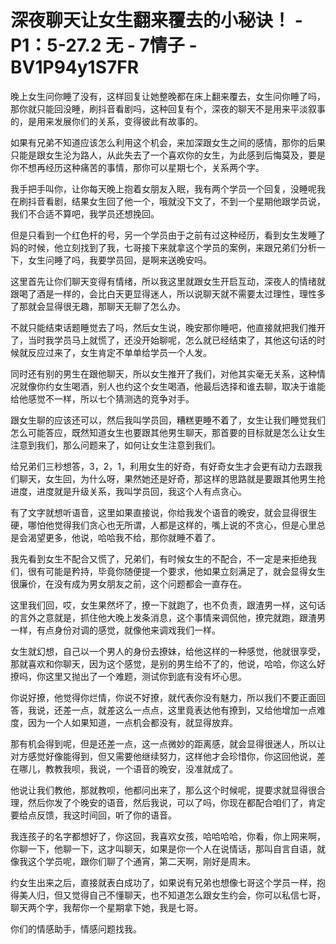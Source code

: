 # 深夜聊天让女生翻来覆去的小秘诀！ - P1：5-27.2 无 - 7情子 - BV1P94y1S7FR

晚上女生问你睡了没有，这样回复让她整晚都在床上翻来覆去，女生问你睡了吗，那你就只能回没睡，刷抖音看剧吗，这种回复有个，深夜的聊天不是用来平淡叙事的，是用来发展你们的关系，变得彼此有故事的。

如果有兄弟不知道应该怎么利用这个机会，来加深跟女生之间的感情，那你的后果只能是跟女生沦为路人，从此失去了一个喜欢你的女生，为此感到后悔莫及，要是你不想再经历这种痛苦的事情，那你可以星期七个，关系两个字。

我手把手叫你，让你每天晚上抱着女朋友入眠，我有两个学员一个回复，没睡呢我在刷抖音看剧，结果女生回了他一个，哦就没下文了，不到一个星期他跟学员说，我们不合适不算吧，我学员还想挽回。

但是只看到一个红色杆的号，另一个学员由于之前有过这种经历，看到女生发睡了妈的时候，他立刻找到了我，七哥接下来就拿这个学员的案例，来跟兄弟们分析一下，女生问睡了吗，我要学员回，是啊来送晚安吗。

这里首先让你们聊天变得有情绪，所以我这里就跟女生开启互动，深夜人的情绪就跟喝了酒是一样的，会比白天更显得迷人，所以说聊天就不需要太过理性，理性多了那就会显得很无趣，那聊天无聊了怎么办。

不就只能结束话题睡觉去了吗，然后女生说，晚安那你睡吧，他直接就把我们推开了，当时我学员马上就慌了，还没开始聊呢，怎么就已经结束了，其他这句话的时候就反应过来了，女生肯定不单单给学员一个人发。

同时还有别的男生在跟他聊天，所以女生推开了我们，对他其实毫无关系，这种情况就像你约女生喝酒，别人也约这个女生喝酒，他最后选择和谁去聊，取决于谁能给他感觉不一样，所以七个猜测选的竞争对手。

跟女生聊的应该还可以，然后我叫学员回，糟糕更睡不着了，女生让我们睡觉我们怎么可能答应，既然知道女生也要跟其他男生聊天，那首要的目标就是怎么让女生注意到我们，那么问题来了，如何让女生注意到我们。

给兄弟们三秒想答，3，2，1，利用女生的好奇，有好奇女生才会更有动力去跟我们聊天，女生回，为什么呀，果然她还是好奇，那这样的思路就是要跟其他男生抢进度，进度就是升级关系，我叫学员回，我这个人有点贪心。

有了文字就想听语音，这里如果直接说，你给我发个语音的晚安，就会显得很生硬，哪怕他觉得我们贪心也无所谓，人都是这样的，嘴上说的不贪心，但是心里总是会渴望更多，他说，哈哈我不给，那你就睡不着了。

我先看到女生不配合又慌了，兄弟们，有时候女生的不配合，不一定是来拒绝我们，很有可能是矜持，毕竟你随便提一个要求，他如果立刻满足了，就会显得女生很廉价，在没有成为男女朋友之前，这个问题都会一直存在。

这里我们回，哎，女生果然坏了，撩一下就跑了，也不负责，跟渣男一样，这句话的言外之意就是，抓住他大晚上发条消息，这个事情来调侃他，撩完就跑，跟渣男一样，有点身份对调的感觉，就像他来调戏我们一样。

女生就幻想，自己以一个男人的身份去撩妹，给他这样的一种感觉，他就很享受，那就喜欢和你聊天，因为这个感觉，是别的男生给不了的，他说，哈哈，你这么好撩吗，你这里又抛出了一个难题，测试你到底有没有坏心思。

你说好撩，他觉得你烂情，你说不好撩，就代表你没有魅力，所以我们不要正面回答，我说，还差一点，就差这么一点点，这里竟表达他有撩到，又给他增加一点难度，因为一个人如果知道，一点机会都没有，就显得放弃。

那有机会得到呢，但是还差一点，这一点微妙的距离感，就会显得很迷人，所以让对方感觉好像能得到，但又需要他继续努力，这样他才会珍惜你，你这回他说，差在哪儿，教教我呗，我说，一个语音的晚安，没准就成了。

他说让我们教他，那就教呗，他都问出来了，那么这个时候呢，提要求就显得很合理，然后你发了个晚安的语音，然后我说，可以了吗，你现在都配合咱们了，肯定要给点反馈，我这时间回，听了你的语音。

我连孩子的名字都想好了，你这回，我喜欢女孩，哈哈哈哈，你看，你上网来啊，你聊一下，他聊一下，这才叫聊天，如果是你一个人在说情话，那叫自言自语，就像我这个学员呢，跟你们聊了个通宵，第二天啊，刚好是周末。

约女生出来之后，直接就表白成功了，如果说有兄弟也想像七哥这个学员一样，抱得美人归，但又觉得自己不懂聊天，也不知道怎么跟女生约会，你可以私信七哥，聊天两个字，我帮你一个星期拿下她，我是七哥。

你们的情感助手，情感问题找我。